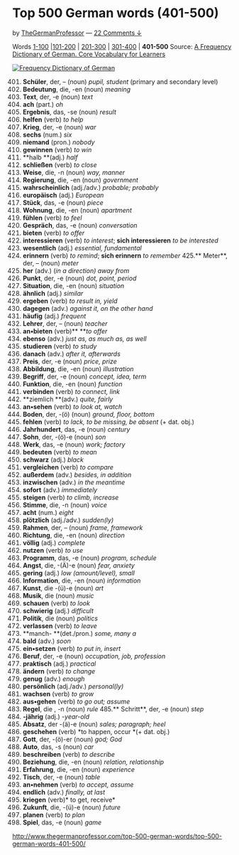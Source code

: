 # Top 500 German words (401-500)

by [TheGermanProfessor](http://www.thegermanprofessor.com/author/germprof/) — [22 Comments ↓](http://www.thegermanprofessor.com/top-500-german-words/top-500-german-words-401-500/#comments)

Words [1-100](http://www.thegermanprofessor.com/top-500-german-words/) |[101-200](http://www.thegermanprofessor.com/top-500-german-words-101-200) | [201-300](http://www.thegermanprofessor.com/top-500-german-words-201-300) | [301-400](http://www.thegermanprofessor.com/top-500-german-words-301-400) | **401-500**
Source: [A Frequency Dictionary of German. Core Vocabulary for Learners](http://www.amazon.com/exec/obidos/ASIN/0415316332/ref=nosim/thegermanprof-20)

[![Frequency Dictionary of German](http://www.thegermanprofessor.com/wp-content/uploads/2009/12/Frequency-Dictionary-of-German.jpg?x55567)](http://www.amazon.com/dp/0415316332/?tag=thegermanprof-20)

401. **Schüler**, der, – (noun) *pupil, student* (primary and secondary level)
402. **Bedeutung**, die, -en (noun) *meaning*
403. **Text**, der, -e (noun) *text*
404. **ach** (part.) *oh*
405. **Ergebnis**, das, -se (noun) *result*
406. **helfen** (verb) *to help*
407. **Krieg**, der, -e (noun) *war*
408. **sechs** (num.) *six*
409. **niemand** (pron.) *nobody*
410. **gewinnen** (verb) *to win*
411. **halb **(adj.) *half*
412. **schließen** (verb) *to close*
413. **Weise**, die, -n (noun) *way, manner*
414. **Regierung**, die, -en (noun) *government*
415. **wahrscheinlich** (adj./adv.) *probable; probably*
416. **europäisch** (adj.) *European*
417. **Stück**, das, -e (noun) *piece*
418. **Wohnung**, die, -en (noun) *apartment*
419. **fühlen** (verb) *to feel*
420. **Gespräch**, das, -e (noun) *conversation*
421. **bieten** (verb) *to offer*
422. **interessieren** (verb) *to interest*; **sich interessieren** *to be interested*
423. **wesentlich** (adj.) *essential, fundamental*
424. **erinnern** (verb) *to remind*; **sich erinnern** *to remember*
425.** Meter**, der, – (noun) *meter*
425. **her** (adv.) (*in a direction) away from*
426. **Punkt**, der, -e (noun) *dot, point, period*
427. **Situation**, die, -en (noun) *situation*
428. **ähnlich** (adj.) *similar*
429. **ergeben** (verb) *to result in, yield*
430. **dagegen** (adv.) *against it, on the other hand*
431. **häufig** (adj.) *frequent*
432. **Lehrer**, der, – (noun) *teacher*
433. **an•bieten** (verb)** ***to offer*
434. **ebenso** (adv.) *just as, as much as, as well*
435. **studieren** (verb) *to study*
436. **danach** (adv.) *after it, afterwards*
437. **Preis**, der, -e (noun) *price, prize*
438. **Abbildung**, die, -en (noun) *illustration*
439. **Begriff**, der, -e (noun) *concept, idea, term*
440. **Funktion**, die, -en (noun) *function*
441. **verbinden** (verb) *to connect, link*
442. **ziemlich **(adv.) *quite, fairly*
443. **an•sehen** (verb) *to look at, watch*
444. **Boden**, der, -(ö) (noun) *ground, floor, bottom*
445. **fehlen** (verb) *to lack, to be missing, be absent* (+ dat. obj.)
446. **Jahrhundert**, das, -e (noun) *century*
447. **Sohn**, der, -(ö)-e (noun) *son*
448. **Werk**, das, -e (noun) *work; factory*
449. **bedeuten** (verb) *to mean*
450. **schwarz** (adj.) *black*
451. **vergleichen** (verb) *to compare*
452. **außerdem** (adv.)  *besides, in addition*
453. **inzwischen** (adv.) *in the meantime*
454. **sofort** (adv.) *immediately*
455. **steigen** (verb) *to climb, increase*
456. **Stimme**, die, -n (noun) *voice*
457. **acht** (num.) *eight*
458. **plötzlich** (adj./adv.) *sudden(ly)*
459. **Rahmen**, der, – (noun) *frame, framework*
460. **Richtung**, die, -en (noun) *direction*
461. **völlig** (adj.) *complete*
462. **nutzen** (verb) *to use*
463. **Programm**, das, -e (noun) *program, schedule*
464. **Angst**, die, -(Ä)-e (noun) *fear, anxiety*
465. **gering** (adj.) *low (amount/level), small*
466. **Information**, die, -en (noun) *information*
467. **Kunst**, die -(ü)-e (noun) *art*
468. **Musik**, die (noun) *music*
469. **schauen** (verb) *to look*
470. **schwierig** (adj.) *difficult*
471. **Politik**, die (noun) *politics*
472. **verlassen** (verb) *to leave*
473. **manch- **(det./pron.) *some, many a*
474. **bald** (adv.) *soon*
475. **ein•setzen** (verb) *to put in, insert*
476. **Beruf**, der, -e (noun) *occupation, job, profession*
477. **praktisch** (adj.) *practical*
478. **ändern** (verb) *to change*
479. **genug** (adv.) *enough*
480. **persönlich** (adj./adv.) *personal(ly)*
481. **wachsen** (verb) *to grow*
482. **aus•gehen** (verb) *to go out; assume*
483. **Regel**, die , -n (noun) *rule*
485.** Schritt**, der, -e (noun) *step*
484. **-jährig** (adj.) *-year-old*
485. **Absatz**, der -(ä)-e (noun) *sales; paragraph; heel*
486. **geschehen** (verb) *to happen, occur *(+ dat. obj.)
487. **Gott**, der, -(ö)-er (noun) *god; God*
488. **Auto**, das, -s (noun) *car*
489. **beschreiben** (verb) *to describe*
490. **Beziehung**, die, -en (noun) *relation, relationship*
491. **Erfahrung**, die, -en (noun) *experience*
492. **Tisch**, der, -e (noun) *table*
493. **an•nehmen** (verb) *to accept, assume*
494. **endlich** (adv.) *finally, at last*
495. **kriegen** (verb)* to get, receive*
496. **Zukunft**, die, -(ü)-e (noun) *future*
497. **planen** (verb) *to plan*
498. **Spiel**, das, -e (noun) *game*


http://www.thegermanprofessor.com/top-500-german-words/top-500-german-words-401-500/